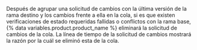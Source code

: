 
Después de agrupar una solicitud de cambios con la última versión de la rama destino y los cambios frente a ella en la cola, si es que existen verificaciones de estado requeridas fallidas o conflictos con la rama base, {% data variables.product.product_name %} eliminará la solicitud de cambios de la cola. La línea de tiempo de la solicitud de cambios mostrará la razón por la cuál se eliminó esta de la cola.
